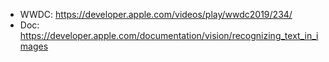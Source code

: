 
* WWDC: https://developer.apple.com/videos/play/wwdc2019/234/
* Doc: https://developer.apple.com/documentation/vision/recognizing_text_in_images
